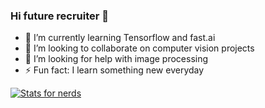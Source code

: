 ### Hi future recruiter 👋

<!--
**Omega-84/Omega-84** is a ✨ _special_ ✨ repository because its `README.md` (this file) appears on your GitHub profile.

Here are some ideas to get you started:
-->
- 🌱 I’m currently learning Tensorflow and fast.ai
- 👯 I’m looking to collaborate on computer vision projects
- 🤔 I’m looking for help with image processing
- ⚡ Fun fact: I learn something new everyday


[![Stats for nerds](https://github-readme-stats.vercel.app/api?username=Omega-84&show_icons=true&theme=dracula)](https://github.com/Omega-84/github-readme-stats)
